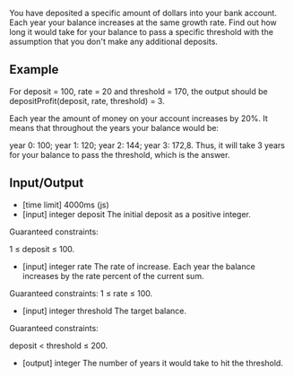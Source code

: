 You have deposited a specific amount of dollars into your bank account. Each year your balance increases at the same growth rate. Find out how long it would take for your balance to pass a specific threshold with the assumption that you don't make any additional deposits.

## Example

For deposit = 100, rate = 20 and threshold = 170, the output should be depositProfit(deposit, rate, threshold) = 3.

Each year the amount of money on your account increases by 20%. It means that throughout the years your balance would be:

year 0: 100;
year 1: 120;
year 2: 144;
year 3: 172,8.
Thus, it will take 3 years for your balance to pass the threshold, which is the answer.

## Input/Output

* [time limit] 4000ms (js)
* [input] integer deposit
The initial deposit as a positive integer.

Guaranteed constraints:

1 ≤ deposit ≤ 100.

* [input] integer rate
The rate of increase. Each year the balance increases by the rate percent of the current sum.

Guaranteed constraints: 1 ≤ rate ≤ 100.

* [input] integer threshold
The target balance.

Guaranteed constraints:

deposit < threshold ≤ 200.

* [output] integer
The number of years it would take to hit the threshold.

